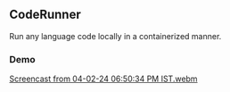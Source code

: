 ## CodeRunner
Run any language code locally in a containerized manner.

### Demo
[Screencast from 04-02-24 06:50:34 PM IST.webm](https://github.com/AFZL210/CodeRunner/assets/79896602/8bb76385-14c3-4bbd-8608-b9474060bf96)

